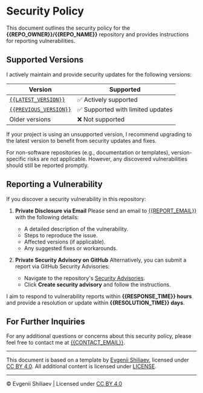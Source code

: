 <!-- Template by Evgenii Shiliaev - Licensed under CC BY 4.0 -->

# Security Policy

This document outlines the security policy for the **{{REPO_OWNER}}/{{REPO_NAME}}** repository
and provides instructions for reporting vulnerabilities.

## Supported Versions

I actively maintain and provide security updates for the following versions:

| Version                                        | Supported                         |
| ---------------------------------------------- | --------------------------------- |
| [`{{LATEST_VERSION}}`][{{LATEST_VERSION}}]     | ✅ Actively supported             |
| [`{{PREVIOUS_VERSION}}`][{{PREVIOUS_VERSION}}] | ✅ Supported with limited updates |
| Older versions                                 | ❌ Not supported                  |

If your project is using an unsupported version, I recommend upgrading to the latest version
to benefit from security updates and fixes.

For non-software repositories (e.g., documentation or templates), version-specific risks are not applicable.
However, any discovered vulnerabilities should still be reported promptly.

## Reporting a Vulnerability

If you discover a security vulnerability in this repository:

1. **Private Disclosure via Email**
   Please send an email to [{{REPORT_EMAIL}}][{{REPORT_EMAIL}}] with the following details:

   - A detailed description of the vulnerability.
   - Steps to reproduce the issue.
   - Affected versions (if applicable).
   - Any suggested fixes or workarounds.

2. **Private Security Advisory on GitHub**
   Alternatively, you can submit a report via GitHub Security Advisories:
   - Navigate to the repository's [Security Advisories][security-advisories].
   - Click **Create security advisory** and follow the instructions.

I aim to respond to vulnerability reports within **{{RESPONSE_TIME}} hours**
and provide a resolution or update within **{{RESOLUTION_TIME}} days**.

## For Further Inquiries

For any additional questions or concerns about this security policy,
please feel free to contact me at [{{CONTACT_EMAIL}}][{{CONTACT_EMAIL}}].

---

This document is based on a template by [Evgenii Shiliaev][evgenii-shiliaev-github],
licensed under [CC BY 4.0][jekwwer-markdown-docs-kit-license]. All additional content is licensed under [LICENSE][LICENSE].

---

© Evgenii Shiliaev | Licensed under [CC BY 4.0][jekwwer-markdown-docs-kit-license]

[LICENSE]: LICENSE
[evgenii-shiliaev-github]: https://github.com/Jekwwer
[jekwwer-markdown-docs-kit-license]: https://github.com/Jekwwer/markdown-docs-kit/blob/main/LICENSE
[security-advisories]: {{SECURITY_URL}}
[{{CONTACT_EMAIL}}]: mailto:{{CONTACT_EMAIL}}
[{{LATEST_VERSION}}]: https://github.com/{{REPO_OWNER}}/{{REPO_NAME}}/tree/{{LATEST_VERSION}}
[{{PREVIOUS_VERSION}}]: https://github.com/{{REPO_OWNER}}/{{REPO_NAME}}/tree/{{PREVIOUS_VERSION}}
[{{REPORT_EMAIL}}]: mailto:{{REPORT_EMAIL}}

